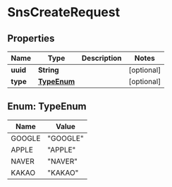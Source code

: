 

# SnsCreateRequest


## Properties

| Name | Type | Description | Notes |
|------------ | ------------- | ------------- | -------------|
|**uuid** | **String** |  |  [optional] |
|**type** | [**TypeEnum**](#TypeEnum) |  |  [optional] |



## Enum: TypeEnum

| Name | Value |
|---- | -----|
| GOOGLE | &quot;GOOGLE&quot; |
| APPLE | &quot;APPLE&quot; |
| NAVER | &quot;NAVER&quot; |
| KAKAO | &quot;KAKAO&quot; |



